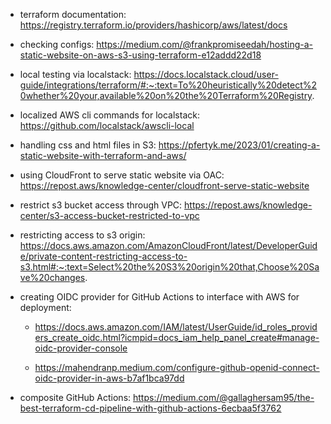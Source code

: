 - terraform documentation: https://registry.terraform.io/providers/hashicorp/aws/latest/docs

- checking configs: https://medium.com/@frankpromiseedah/hosting-a-static-website-on-aws-s3-using-terraform-e12addd22d18

- local testing via localstack: https://docs.localstack.cloud/user-guide/integrations/terraform/#:~:text=To%20heuristically%20detect%20whether%20your,available%20on%20the%20Terraform%20Registry.

- localized AWS cli commands for localstack: https://github.com/localstack/awscli-local

- handling css and html files in S3: https://pfertyk.me/2023/01/creating-a-static-website-with-terraform-and-aws/

- using CloudFront to serve static website via OAC: https://repost.aws/knowledge-center/cloudfront-serve-static-website

- restrict s3 bucket access through VPC: https://repost.aws/knowledge-center/s3-access-bucket-restricted-to-vpc

- restricting access to s3 origin: https://docs.aws.amazon.com/AmazonCloudFront/latest/DeveloperGuide/private-content-restricting-access-to-s3.html#:~:text=Select%20the%20S3%20origin%20that,Choose%20Save%20changes.

- creating OIDC provider for GitHub Actions to interface with AWS for deployment: 
     - https://docs.aws.amazon.com/IAM/latest/UserGuide/id_roles_providers_create_oidc.html?icmpid=docs_iam_help_panel_create#manage-oidc-provider-console
     
     - https://mahendranp.medium.com/configure-github-openid-connect-oidc-provider-in-aws-b7af1bca97dd

- composite GitHub Actions: https://medium.com/@gallaghersam95/the-best-terraform-cd-pipeline-with-github-actions-6ecbaa5f3762